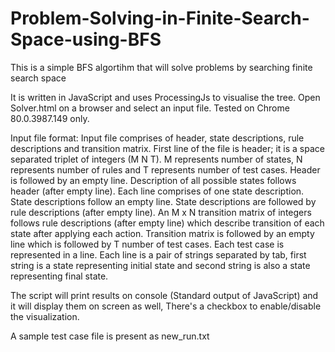 # Problem-Solving-in-Finite-Search-Space-using-BFS

This is a simple BFS algortihm that will solve problems by searching finite search space

It is written in JavaScript and uses ProcessingJs to visualise the tree. 
Open Solver.html on a browser and select an input file.
Tested on Chrome 80.0.3987.149 only.

Input file format:
Input file comprises of header, state descriptions, rule descriptions and transition matrix. First line of the
file is header; it is a space separated triplet of integers (M N T). M represents number of states, N represents
number of rules and T represents number of test cases. Header is followed by an empty line. Description of
all possible states follows header (after empty line). Each line comprises of one state description. State
descriptions follow an empty line. State descriptions are followed by rule descriptions (after empty line).
An M x N transition matrix of integers follows rule descriptions (after empty line) which describe transition
of each state after applying each action. Transition matrix is followed by an empty line which is followed
by T number of test cases. Each test case is represented in a line. Each line is a pair of strings separated by
tab, first string is a state representing initial state and second string is also a state representing final state.

The script will print results on console (Standard output of JavaScript) and it will display them on screen as well, There's a checkbox to enable/disable the visualization. 

A sample test case file is present as new_run.txt
